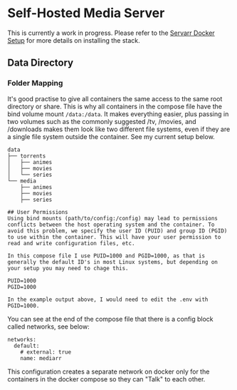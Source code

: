 # Self-Hosted Media Server

This is currently a work in progress. Please refer to the [Servarr Docker Setup](https://wiki.servarr.com/docker-guide) for more details on installing the stack.

## Data Directory
### Folder Mapping
It's good practise to give all containers the same access to the same root directory or share. This is why all containers in the compose file have the bind volume mount ```/data:/data```. It makes everything easier, plus passing in two volumes such as the commonly suggested /tv, /movies, and /downloads makes them look like two different file systems, even if they are a single file system outside the container. See my current setup below. 
```
data
├── torrents
│   ├── animes
│   ├── movies 
│   └── series
└── media
    ├── animes
    ├── movies
    ├── series

## User Permissions
Using bind mounts (path/to/config:/config) may lead to permissions conflicts between the host operating system and the container. To avoid this problem, we specify the user ID (PUID) and group ID (PGID) to use within the container. This will have your user permission to read and write configuration files, etc.

In this compose file I use PUID=1000 and PGID=1000, as that is generally the default ID's in most Linux systems, but depending on your setup you may need to chage this.

PUID=1000
PGID=1000

In the example output above, I would need to edit the .env with PGID=1000.
```

You can see at the end of the compose file that there is a config block called networks, see below:
```
networks:
  default:
    # external: true
    name: mediarr
```
This configuration creates a separate network on docker only for the containers in the docker compose so they can "Talk" to each other.
